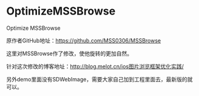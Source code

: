 # OptimizeMSSBrowse
Optimize MSSBrowse

原作者GitHub地址：https://github.com/MSS0306/MSSBrowse

这里对MSSBrowse作了修改，使他旋转的更加自然。

针对这次修改的博客地址：http://blog.melot.cn/ios图片浏览框架优化实践/

另外demo里面没有SDWebImage，需要大家自己加到工程里面去，最新版的就可以。


